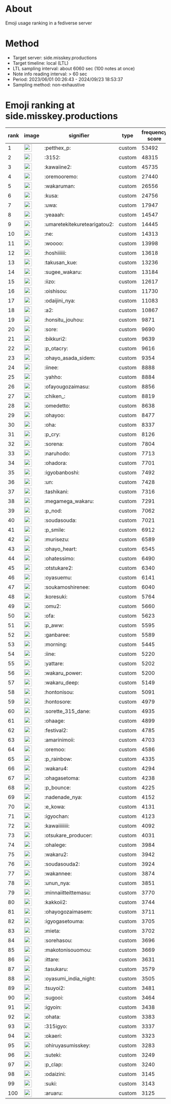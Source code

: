 # About
Emoji usage ranking in a fediverse server

# Method
- Target server: side.misskey.productions
- Target timeline: local (LTL)
- LTL sampling interval: about 6060 sec (100 notes at once)
- Note info reading interval: > 60 sec
- Period: 2023/06/01 00:26:43 - 2024/09/23 18:53:37 
- Sampling method: non-exhaustive

# Emoji ranking at side.misskey.productions

|rank|image|signifier|type|frequency score|
|----|----|----|----|----|
|1|<img height="24" src="https://side.misskey.productions/emoji/petthex_p.webp">|:petthex_p:|custom|53492|
|2|<img height="24" src="https://side.misskey.productions/emoji/3152.webp">|:3152:|custom|48315|
|3|<img height="24" src="https://side.misskey.productions/emoji/kawaiine2.webp">|:kawaiine2:|custom|45735|
|4|<img height="24" src="https://side.misskey.productions/emoji/oremooremo.webp">|:oremooremo:|custom|27440|
|5|<img height="24" src="https://side.misskey.productions/emoji/wakaruman.webp">|:wakaruman:|custom|26556|
|6|<img height="24" src="https://side.misskey.productions/emoji/kusa.webp">|:kusa:|custom|24756|
|7|<img height="24" src="https://side.misskey.productions/emoji/uwa.webp">|:uwa:|custom|17947|
|8|<img height="24" src="https://side.misskey.productions/emoji/yeaaah.webp">|:yeaaah:|custom|14547|
|9|<img height="24" src="https://side.misskey.productions/emoji/umaretekitekuretearigatou2.webp">|:umaretekitekuretearigatou2:|custom|14445|
|10|<img height="24" src="https://side.misskey.productions/emoji/ne.webp">|:ne:|custom|14313|
|11|<img height="24" src="https://side.misskey.productions/emoji/woooo.webp">|:woooo:|custom|13998|
|12|<img height="24" src="https://side.misskey.productions/emoji/hoshiiiiii.webp">|:hoshiiiiii:|custom|13618|
|13|<img height="24" src="https://side.misskey.productions/emoji/takusan_kue.webp">|:takusan_kue:|custom|13236|
|14|<img height="24" src="https://side.misskey.productions/emoji/sugee_wakaru.webp">|:sugee_wakaru:|custom|13184|
|15|<img height="24" src="https://side.misskey.productions/emoji/iizo.webp">|:iizo:|custom|12617|
|16|<img height="24" src="https://side.misskey.productions/emoji/oishisou.webp">|:oishisou:|custom|11730|
|17|<img height="24" src="https://side.misskey.productions/emoji/odaijini_nya.webp">|:odaijini_nya:|custom|11083|
|18|<img height="24" src="https://side.misskey.productions/emoji/a2.webp">|:a2:|custom|10867|
|19|<img height="24" src="https://side.misskey.productions/emoji/honsitu_jouhou.webp">|:honsitu_jouhou:|custom|9871|
|20|<img height="24" src="https://side.misskey.productions/emoji/sore.webp">|:sore:|custom|9690|
|21|<img height="24" src="https://side.misskey.productions/emoji/bikkuri2.webp">|:bikkuri2:|custom|9639|
|22|<img height="24" src="https://side.misskey.productions/emoji/p_otacry.webp">|:p_otacry:|custom|9616|
|23|<img height="24" src="https://side.misskey.productions/emoji/ohayo_asada_sidem.webp">|:ohayo_asada_sidem:|custom|9354|
|24|<img height="24" src="https://side.misskey.productions/emoji/iinee.webp">|:iinee:|custom|8888|
|25|<img height="24" src="https://side.misskey.productions/emoji/yahho.webp">|:yahho:|custom|8884|
|26|<img height="24" src="https://side.misskey.productions/emoji/ofayougozaimasu.webp">|:ofayougozaimasu:|custom|8856|
|27|<img height="24" src="https://side.misskey.productions/emoji/chiken_.webp">|:chiken_:|custom|8819|
|28|<img height="24" src="https://side.misskey.productions/emoji/omedetto.webp">|:omedetto:|custom|8638|
|29|<img height="24" src="https://side.misskey.productions/emoji/ohayoo.webp">|:ohayoo:|custom|8477|
|30|<img height="24" src="https://side.misskey.productions/emoji/oha.webp">|:oha:|custom|8337|
|31|<img height="24" src="https://side.misskey.productions/emoji/p_cry.webp">|:p_cry:|custom|8126|
|32|<img height="24" src="https://side.misskey.productions/emoji/sorena.webp">|:sorena:|custom|7804|
|33|<img height="24" src="https://side.misskey.productions/emoji/naruhodo.webp">|:naruhodo:|custom|7713|
|34|<img height="24" src="https://side.misskey.productions/emoji/ohadora.webp">|:ohadora:|custom|7701|
|35|<img height="24" src="https://side.misskey.productions/emoji/igyobanboshi.webp">|:igyobanboshi:|custom|7492|
|36|<img height="24" src="https://side.misskey.productions/emoji/un.webp">|:un:|custom|7428|
|37|<img height="24" src="https://side.misskey.productions/emoji/tashikani.webp">|:tashikani:|custom|7316|
|38|<img height="24" src="https://side.misskey.productions/emoji/megamega_wakaru.webp">|:megamega_wakaru:|custom|7291|
|39|<img height="24" src="https://side.misskey.productions/emoji/p_nod.webp">|:p_nod:|custom|7062|
|40|<img height="24" src="https://side.misskey.productions/emoji/soudasouda.webp">|:soudasouda:|custom|7021|
|41|<img height="24" src="https://side.misskey.productions/emoji/p_smile.webp">|:p_smile:|custom|6912|
|42|<img height="24" src="https://side.misskey.productions/emoji/murisezu.webp">|:murisezu:|custom|6589|
|43|<img height="24" src="https://side.misskey.productions/emoji/ohayo_heart.webp">|:ohayo_heart:|custom|6545|
|44|<img height="24" src="https://side.misskey.productions/emoji/ohatessimo.webp">|:ohatessimo:|custom|6490|
|45|<img height="24" src="https://side.misskey.productions/emoji/otstukare2.webp">|:otstukare2:|custom|6340|
|46|<img height="24" src="https://side.misskey.productions/emoji/oyasuemu.webp">|:oyasuemu:|custom|6141|
|47|<img height="24" src="https://side.misskey.productions/emoji/soukamoshirenee.webp">|:soukamoshirenee:|custom|6040|
|48|<img height="24" src="https://side.misskey.productions/emoji/koresuki.webp">|:koresuki:|custom|5764|
|49|<img height="24" src="https://side.misskey.productions/emoji/omu2.webp">|:omu2:|custom|5660|
|50|<img height="24" src="https://side.misskey.productions/emoji/ofa.webp">|:ofa:|custom|5623|
|51|<img height="24" src="https://side.misskey.productions/emoji/p_aww.webp">|:p_aww:|custom|5595|
|52|<img height="24" src="https://side.misskey.productions/emoji/ganbaree.webp">|:ganbaree:|custom|5589|
|53|<img height="24" src="https://side.misskey.productions/emoji/morning.webp">|:morning:|custom|5445|
|54|<img height="24" src="https://side.misskey.productions/emoji/iine.webp">|:iine:|custom|5220|
|55|<img height="24" src="https://side.misskey.productions/emoji/yattare.webp">|:yattare:|custom|5202|
|56|<img height="24" src="https://side.misskey.productions/emoji/wakaru_power.webp">|:wakaru_power:|custom|5200|
|57|<img height="24" src="https://side.misskey.productions/emoji/wakaru_deep.webp">|:wakaru_deep:|custom|5149|
|58|<img height="24" src="https://side.misskey.productions/emoji/hontonisou.webp">|:hontonisou:|custom|5091|
|59|<img height="24" src="https://side.misskey.productions/emoji/hontosore.webp">|:hontosore:|custom|4979|
|60|<img height="24" src="https://side.misskey.productions/emoji/sorette_315_dane.webp">|:sorette_315_dane:|custom|4935|
|61|<img height="24" src="https://side.misskey.productions/emoji/ohaage.webp">|:ohaage:|custom|4899|
|62|<img height="24" src="https://side.misskey.productions/emoji/festival2.webp">|:festival2:|custom|4785|
|63|<img height="24" src="https://side.misskey.productions/emoji/amarinimoii.webp">|:amarinimoii:|custom|4703|
|64|<img height="24" src="https://side.misskey.productions/emoji/oremoo.webp">|:oremoo:|custom|4586|
|65|<img height="24" src="https://side.misskey.productions/emoji/p_rainbow.webp">|:p_rainbow:|custom|4335|
|66|<img height="24" src="https://side.misskey.productions/emoji/wakaru4.webp">|:wakaru4:|custom|4294|
|67|<img height="24" src="https://side.misskey.productions/emoji/ohagasetoma.webp">|:ohagasetoma:|custom|4238|
|68|<img height="24" src="https://side.misskey.productions/emoji/p_bounce.webp">|:p_bounce:|custom|4225|
|69|<img height="24" src="https://side.misskey.productions/emoji/nadenade_nya.webp">|:nadenade_nya:|custom|4152|
|70|<img height="24" src="https://side.misskey.productions/emoji/e_kowa.webp">|:e_kowa:|custom|4131|
|71|<img height="24" src="https://side.misskey.productions/emoji/igyochan.webp">|:igyochan:|custom|4123|
|72|<img height="24" src="https://side.misskey.productions/emoji/kawaiiiiiiii.webp">|:kawaiiiiiiii:|custom|4092|
|73|<img height="24" src="https://side.misskey.productions/emoji/otsukare_producer.webp">|:otsukare_producer:|custom|4031|
|74|<img height="24" src="https://side.misskey.productions/emoji/ohalege.webp">|:ohalege:|custom|3984|
|75|<img height="24" src="https://side.misskey.productions/emoji/wakaru2.webp">|:wakaru2:|custom|3942|
|76|<img height="24" src="https://side.misskey.productions/emoji/soudasouda2.webp">|:soudasouda2:|custom|3924|
|77|<img height="24" src="https://side.misskey.productions/emoji/wakannee.webp">|:wakannee:|custom|3874|
|78|<img height="24" src="https://side.misskey.productions/emoji/unun_nya.webp">|:unun_nya:|custom|3851|
|79|<img height="24" src="https://side.misskey.productions/emoji/minnaiitteittemasu.webp">|:minnaiitteittemasu:|custom|3770|
|80|<img height="24" src="https://side.misskey.productions/emoji/kakkoii2.webp">|:kakkoii2:|custom|3744|
|81|<img height="24" src="https://side.misskey.productions/emoji/ohayogozaimasem.webp">|:ohayogozaimasem:|custom|3711|
|82|<img height="24" src="https://side.misskey.productions/emoji/igyogasetouma.webp">|:igyogasetouma:|custom|3705|
|83|<img height="24" src="https://side.misskey.productions/emoji/mieta.webp">|:mieta:|custom|3702|
|84|<img height="24" src="https://side.misskey.productions/emoji/sorehasou.webp">|:sorehasou:|custom|3696|
|85|<img height="24" src="https://side.misskey.productions/emoji/makotonisouomou.webp">|:makotonisouomou:|custom|3669|
|86|<img height="24" src="https://side.misskey.productions/emoji/ittare.webp">|:ittare:|custom|3631|
|87|<img height="24" src="https://side.misskey.productions/emoji/tasukaru.webp">|:tasukaru:|custom|3579|
|88|<img height="24" src="https://side.misskey.productions/emoji/oyasumi_india_night.webp">|:oyasumi_india_night:|custom|3505|
|89|<img height="24" src="https://side.misskey.productions/emoji/tsuyoi2.webp">|:tsuyoi2:|custom|3481|
|90|<img height="24" src="https://side.misskey.productions/emoji/sugooi.webp">|:sugooi:|custom|3464|
|91|<img height="24" src="https://side.misskey.productions/emoji/igyoin.webp">|:igyoin:|custom|3438|
|92|<img height="24" src="https://side.misskey.productions/emoji/ohata.webp">|:ohata:|custom|3383|
|93|<img height="24" src="https://side.misskey.productions/emoji/315igyo.webp">|:315igyo:|custom|3337|
|94|<img height="24" src="https://side.misskey.productions/emoji/okaeri.webp">|:okaeri:|custom|3323|
|95|<img height="24" src="https://side.misskey.productions/emoji/ohiruyasumisskey.webp">|:ohiruyasumisskey:|custom|3283|
|96|<img height="24" src="https://side.misskey.productions/emoji/suteki.webp">|:suteki:|custom|3249|
|97|<img height="24" src="https://side.misskey.productions/emoji/p_clap.webp">|:p_clap:|custom|3240|
|98|<img height="24" src="https://side.misskey.productions/emoji/odaizini.webp">|:odaizini:|custom|3145|
|99|<img height="24" src="https://side.misskey.productions/emoji/suki.webp">|:suki:|custom|3143|
|100|<img height="24" src="https://side.misskey.productions/emoji/aruaru.webp">|:aruaru:|custom|3125|

